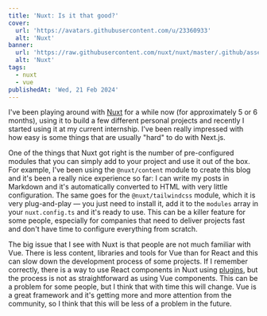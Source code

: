 ```yaml
---
title: 'Nuxt: Is it that good?'
cover:
  url: 'https://avatars.githubusercontent.com/u/23360933'
  alt: 'Nuxt'
banner:
  url: 'https://raw.githubusercontent.com/nuxt/nuxt/master/.github/assets/banner.svg'
  alt: 'Nuxt'
tags:
  - nuxt
  - vue
publishedAt: 'Wed, 21 Feb 2024'
---
```


I've been playing around with [Nuxt](https://nuxt.com) for a while now (for
approximately 5 or 6 months), using it to build a few different personal
projects and recently I started using it at my current internship. I've been
really impressed with how easy is some things that are usually "hard" to do
with Next.js.

One of the things that Nuxt got right is the number of pre-configured modules
that you can simply add to your project and use it out of the box. For example,
I've been using the `@nuxt/content` module to create this blog and it's been
a really nice experience so far: I can write my posts in Markdown and it's
automatically converted to HTML with very little configuration. The same goes
for the `@nuxt/tailwindcss` module, which it is very plug-and-play — you just
need to install it, add it to the `modules` array in your `nuxt.config.ts` and
it's ready to use. This can be a killer feature for some people, especially for
companies that need to deliver projects fast and don't have time to configure
everything from scratch.

The big issue that I see with Nuxt is that people are not much familiar with
Vue. There is less content, libraries and tools for Vue than for React and this
can slow down the development process of some projects. If I remember
correctly, there is a way to use React components in Nuxt using
[plugins](https://nuxt.com/docs/guide/directory-structure/plugins), but
the process is not as straightforward as using Vue components. This can be a
problem for some people, but I think that with time this will change. Vue is a
great framework and it's getting more and more attention from the community, so
I think that this will be less of a problem in the future.
